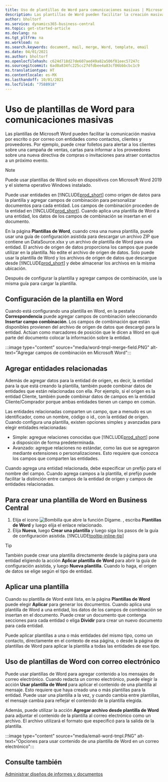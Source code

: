 ```yaml
---
title: Uso de plantillas de Word para comunicaciones masivas | Microsoft Docs
description: Las plantillas de Word pueden facilitar la creación masiva de documentos personalizados para entidades específicas.
author: bholtorf
ms.service: dynamics365-business-central
ms.topic: get-started-article
ms.devlang: na
ms.tgt_pltfrm: na
ms.workload: na
ms.search.keywords: document, mail, merge, Word, template, email
ms.date: 04/01/2021
ms.author: bholtorf
ms.openlocfilehash: c624d718d27de607aed49a82a506f81eec57247c
ms.sourcegitcommit: 6ad0a834fc225cc27dfdbee4a83cf06bbbcbc1c9
ms.translationtype: HT
ms.contentlocale: es-MX
ms.lasthandoff: 10/01/2021
ms.locfileid: "7588918"
---
```

# <a name="using-word-templates-for-bulk-communication"></a>Uso de plantillas de Word para comunicaciones masivas
Las plantillas de Microsoft Word pueden facilitar la comunicación masiva por escrito o por correo con entidades como contactos, clientes y proveedores. Por ejemplo, puede crear folletos para alertar a los clientes sobre una campaña de ventas, cartas para informar a los proveedores sobre una nueva directiva de compras o invitaciones para atraer contactos a un próximo evento.

> [!NOTE]
> Puede usar plantillas de Word solo en dispositivos con Microsoft Word 2019 y el sistema operativo Windows instalado.

Puede usar entidades en [!INCLUDE[prod_short](includes/prod_short.md)] como origen de datos para la plantilla y agregar campos de combinación para personalizar documentos para cada entidad. Los campos de combinación proceden de la entidad en [!INCLUDE[prod_short](includes/prod_short.md)]. Cuando aplica una plantilla de Word a una entidad, los datos de los campos de combinación se insertan en el documento.

En la página **Plantillas de Word**, cuando crea una nueva plantilla, puede usar una guía de configuración asistida para descargar un archivo ZIP que contiene un DataSource.xlsx y un archivo de plantilla de Word para una entidad. El archivo de origen de datos proporciona los campos que puede utilizar en la plantilla. No edite el archivo de origen de datos. Solo puede usar la plantilla de Word y los archivos de origen de datos que descargue desde [!INCLUDE[prod_short](includes/prod_short.md)] y debe almacenar los archivos en la misma ubicación.

Después de configurar la plantilla y agregar campos de combinación, use la misma guía para cargar la plantilla.

## <a name="setting-up-the-template-in-word"></a>Configuración de la plantilla en Word
Cuando está configurando una plantilla en Word, en la pestaña **Correspondencia** puede agregar campos de combinación seleccionando **Insertar campo combinación**. Los campos de combinación que están disponibles provienen del archivo de origen de datos que descargó para la entidad. Actúan como marcadores de posición que le dicen a Word en qué parte del documento colocar la información sobre la entidad. 

:::image type="content" source="media/word-tmpl-merge-field.PNG" alt-text="Agregar campos de combinación en Microsoft Word":::

## <a name="adding-related-entities"></a>Agregar entidades relacionadas
Además de agregar datos para la entidad de origen, es decir, la entidad para la que está creando la plantilla, también puede combinar datos de entidades que están relacionadas con ella. Por ejemplo, si el origen es la entidad Cliente, también puede combinar datos de campos en la entidad Cliente/Comprador porque ambas entidades tienen un campo en común.

Las entidades relacionadas comparten un campo, que a menudo es un identificador, como un nombre, código o id., con la entidad de origen. Cuando configura una plantilla, existen opciones simples y avanzadas para elegir entidades relacionadas:

* Simple: agregue relaciones conocidas que [!INCLUDE[prod_short](includes/prod_short.md)] pone a disposición de forma predeterminada.
* Avanzado: agregue relaciones no estándar, como las que se agregaron mediante extensiones o personalizaciones. Esto requiere que conozca los campos que comparten las entidades.

Cuando agrega una entidad relacionada, debe especificar un prefijo para el nombre del campo. Cuando agrega campos a la plantilla, el prefijo puede facilitar la distinción entre campos de la entidad de origen y campos de entidades relacionadas.

## <a name="to-create-a-word-template-in-business-central"></a>Para crear una plantilla de Word en Business Central
1. Elija el icono ![Bombilla que abre la función Dígame.](media/ui-search/search_small.png "Dígame qué desea hacer") , escriba **Plantillas de Word** y luego elija el enlace relacionado.
2. Elija **Nueva**, luego **Crear una plantilla** y luego siga los pasos de la guía de configuración asistida. [!INCLUDE[tooltip-inline-tip](includes/tooltip-inline-tip_md.md)]

> [!TIP]
> También puede crear una plantilla directamente desde la página para una entidad eligiendo la acción **Aplicar plantilla de Word** para abrir la guía de configuración asistida, y luego **Nueva plantilla**. Cuando lo haga, el origen de datos se elige según el tipo de entidad.

## <a name="applying-a-template"></a>Aplicar una plantilla
Cuando su plantilla de Word esté lista, en la página **Plantillas de Word** puede elegir **Aplicar** para generar los documentos. Cuando aplica una plantilla de Word a una entidad, los datos de los campos de combinación se insertan en el documento. Puede crear un documento que contenga secciones para cada entidad o eliga **Dividir** para crear un nuevo documento para cada entidad.

Puede aplicar plantillas a una o más entidades del mismo tipo, como un contacto, directamente en el contexto de esa página, o desde la página de plantillas de Word para aplicar la plantilla a todas las entidades de ese tipo.

## <a name="using-word-templates-with-email"></a>Uso de plantillas de Word con correo electrónico
Puede usar plantillas de Word para agregar contenido a los mensajes de correo electrónico. Cuando redacta un correo electrónico, puede elegir la acción **Usar plantilla de Word** para aplicar el contenido de una plantilla al mensaje. Esto requiere que haya creado una o más plantillas para la entidad. Puede usar una plantilla a la vez, y cuando cambia entre plantillas, el mensaje cambia para reflejar el contenido de la plantilla elegida.

Además, puede utilizar la acción **Agregar archivo desde plantilla de Word** para adjuntar el contenido de la plantilla al correo electrónico como un archivo. El archivo utilizará el formato que especificó para la salida de la plantilla.

:::image type="content" source="media/email-word-tmpl.PNG" alt-text="Opciones para usar contenido de una plantilla de Word en un correo electrónico":::

## <a name="see-also"></a>Consulte también
[Administrar diseños de informes y documentos](ui-manage-report-layouts.md)  
